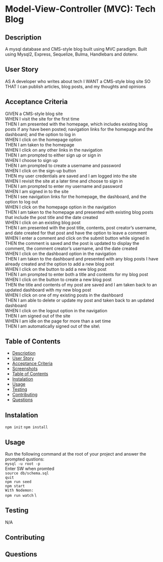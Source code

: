 # Model-View-Controller (MVC): Tech Blog

## Description

A mysql database and CMS-style blog built using MVC paradigm. Built using Mysql2, Express, Sequelize, Bulma, Handlebars and dotenv.

## User Story

AS A developer who writes about tech
I WANT a CMS-style blog site
SO THAT I can publish articles, blog posts, and my thoughts and opinions

## Acceptance Criteria

GIVEN a CMS-style blog site\
WHEN I visit the site for the first time\
THEN I am presented with the homepage, which includes existing blog posts if any have been posted; navigation links for the homepage and the dashboard; and the option to log in\
WHEN I click on the homepage option\
THEN I am taken to the homepage\
WHEN I click on any other links in the navigation\
THEN I am prompted to either sign up or sign in\
WHEN I choose to sign up\
THEN I am prompted to create a username and password\
WHEN I click on the sign-up button\
THEN my user credentials are saved and I am logged into the site\
WHEN I revisit the site at a later time and choose to sign in\
THEN I am prompted to enter my username and password\
WHEN I am signed in to the site\
THEN I see navigation links for the homepage, the dashboard, and the option to log out\
WHEN I click on the homepage option in the navigation\
THEN I am taken to the homepage and presented with existing blog posts that include the post title and the date created\
WHEN I click on an existing blog post\
THEN I am presented with the post title, contents, post creator’s username, and date created for that post and have the option to leave a comment\
WHEN I enter a comment and click on the submit button while signed in\
THEN the comment is saved and the post is updated to display the comment, the comment creator’s username, and the date created\
WHEN I click on the dashboard option in the navigation\
THEN I am taken to the dashboard and presented with any blog posts I have already created and the option to add a new blog post\
WHEN I click on the button to add a new blog post\
THEN I am prompted to enter both a title and contents for my blog post\
WHEN I click on the button to create a new blog post\
THEN the title and contents of my post are saved and I am taken back to an updated dashboard with my new blog post\
WHEN I click on one of my existing posts in the dashboard\
THEN I am able to delete or update my post and taken back to an updated dashboard\
WHEN I click on the logout option in the navigation\
THEN I am signed out of the site\
WHEN I am idle on the page for more than a set time\
THEN I am automatically signed out of the site\

## Table of Contents

- [Description](#Description)
- [User Story](#UserStory)
- [Acceptance Criteria](#AcceptanceCriteria)
- [Screenshots](#Screenshots)
- [Table of Contents](#Tableofcontents)
- [Instalation](#Instalation)
- [Usage](#Usage)
- [Testing](#Test)
- [Contributing](#Contributing)
- [Questions](#Questions)

## Instalation

`npm init`
`npm install`

## Usage
Run the following command at the root of your project and answer the prompted qustions:\
`mysql -u root -p`\
Enter SW when promted \
`source db/schema.sql` \
`quit` \
`npm run seed` \
`npm start` \
`With Nodemon:` \
`npm run watch` \

## Testing
N/A 

## Contributing


## Questions


